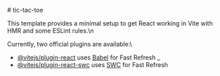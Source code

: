 #   t i c - t a c - t o e <br>

This template provides a minimal setup to get React working in Vite with HMR and some ESLint rules.\n

Currently, two official plugins are available:\

- [@vitejs/plugin-react](https://github.com/vitejs/vite-plugin-react/blob/main/packages/plugin-react/README.md) uses [Babel](https://babeljs.io/) for Fast Refresh _
- [@vitejs/plugin-react-swc](https://github.com/vitejs/vite-plugin-react-swc) uses [SWC](https://swc.rs/) for Fast Refresh
 
